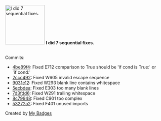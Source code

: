 <img src="https://github.com/my-badges/my-badges/blob/master/src/all-badges/fix-commit/fix-6+.png?raw=true" alt="I did 7 sequential fixes." title="I did 7 sequential fixes." width="128">
<strong>I did 7 sequential fixes.</strong>
<br><br>

Commits:

- <a href="https://github.com/p0dalirius/Coercer/commit/4be89f433d93933336b4f0c882e7bcfa0ec89577">4be89f4</a>: Fixed E712 comparison to True should be 'if cond is True:' or 'if cond:'
- <a href="https://github.com/p0dalirius/Coercer/commit/2ccc4925ae16b4d6eba4a87626905a8dd289f365">2ccc492</a>: Fixed W605 invalid escape sequence
- <a href="https://github.com/p0dalirius/Coercer/commit/9031e12159ba56ae8f9a0ba482880b8fb003d559">9031e12</a>: Fixed W293 blank line contains whitespace
- <a href="https://github.com/p0dalirius/Coercer/commit/5ecbdeadcfc7c4af6f921aef1a05a2a9ed947ca9">5ecbdea</a>: Fixed E303 too many blank lines
- <a href="https://github.com/p0dalirius/Coercer/commit/7d3fdd611b208b5a79fbd51440afab7f0a682bad">7d3fdd6</a>: Fixed W291 trailing whitespace
- <a href="https://github.com/p0dalirius/Coercer/commit/8c79948bd5e65628022511884484dffa39a2dae4">8c79948</a>: Fixed C901 too complex
- <a href="https://github.com/p0dalirius/Coercer/commit/53272a20211ab7cc8e5473b6c0c10a04e07cc2c3">53272a2</a>: Fixed F401 unused imports


Created by <a href="https://github.com/my-badges/my-badges">My Badges</a>
